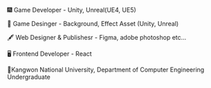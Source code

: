 🎆 Game Developer - Unity, Unreal(UE4, UE5)

🎨 Game Desinger - Background, Effect Asset (Unity, Unreal)

🖋 Web Designer & Publishesr - Figma, adobe photoshop etc...

🖥 Frontend Developer - React

🥔Kangwon National University, Department of Computer Engineering Undergraduate
